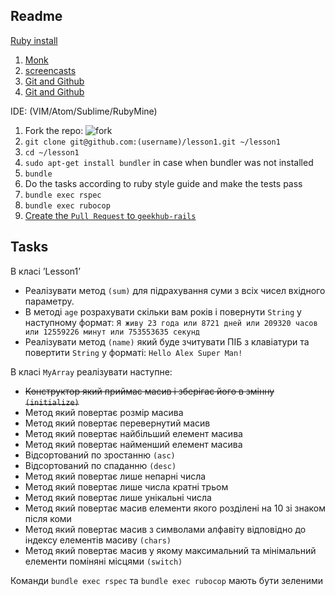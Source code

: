 Readme
-
[Ruby install](https://gist.github.com/galulex/2304847)

1. [Monk](https://rubymonk.com/)
2. [screencasts](http://ruby.hasbrains.org/screencasts)
3. [Git and Github](https://www.youtube.com/watch?v=uUuTYDg9XoI)
4. [Git and Github](https://try.github.io)

IDE: (VIM/Atom/Sublime/RubyMine)

1. Fork the repo: ![fork](http://kodi.wiki/images/d/d8/Github_fork.jpg)
2. `git clone git@github.com:(username)/lesson1.git ~/lesson1`
3. `cd ~/lesson1`
4. `sudo apt-get install bundler` in case when bundler was not installed
5. `bundle`
6. Do the tasks according to ruby style guide and make the tests pass
7. `bundle exec rspec`
8. `bundle exec rubocop`
9. [Create the `Pull Request` to `geekhub-rails`](https://help.github.com/articles/using-pull-requests/)

Tasks
-

В класі ’Lesson1’

- Реалізувати метод `(sum)` для підрахування суми з всіх чисел вхідного параметру.
- В методі `age` розрахувати скільки вам років і повернути `String` у наступному формат:
`Я живу 23 года или 8721 дней или 209320 часов или 12559226 минут или 753553635 секунд`
- Реалізувати метод `(name)` який буде зчитувати ПІБ з клавіатури та повертити `String` у форматі:
`Hello Alex Super Man!`

В класі `MyArray` реалізувати наступне:

- ~~Конструктор який приймає масив і зберігає його в змінну `(initialize)`~~
- Метод який повертає розмір масива
- Метод який повертає перевернутий масив
- Метод який повертає найбільший елемент масива
- Метод який повертає найменший елемент масива
- Відсортований по зростанню `(asc)`
- Відсортований по спаданню `(desc)`
- Метод який повертає лише непарні числа
- Метод який повертає лише числа кратні трьом
- Метод який повертає лише унікальні числа
- Метод який повертає масив елементи якого розділені на 10 зі знаком після коми
- Метод який повертає масив з символами алфавіту відповідно до індексу елементів масиву `(chars)`
- Метод який повертає масив у якому максимальний та мінімальний елементи поміняні місцями `(switch)`

Команди `bundle exec rspec` та `bundle exec rubocop` мають бути зеленими
